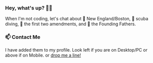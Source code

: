 ### Hey, what's up? 🌟👋

When I'm not coding, let's chat about 🗽 New England/Boston, 🤿 scuba diving, 📜 the first two amendments, and 🎩 the Founding Fathers.

### 📫 Contact Me

I have added them to my profile. Look left if you are on Desktop/PC or above if on Mobile. or [drop me a line!](mailto:m@ysfi.me?subject=GitHub%20Profile)
